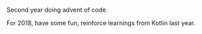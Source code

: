 Second year doing advent of code.

For 2018, have some fun, reinforce learnings from Kotlin last year.

